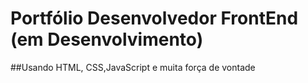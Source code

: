 # Portfólio Desenvolvedor FrontEnd (em Desenvolvimento)

##Usando HTML, CSS,JavaScript e muita força de vontade



